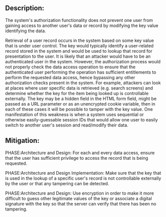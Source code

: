 ## Description:

The system's authorization functionality does not prevent one user from gaining access to another user's data or record by modifying the key value identifying the data.

Retrieval of a user record occurs in the system based on some key value that is under user control. The key would typically identify a user-related record stored in the system and would be used to lookup that record for presentation to the user. It is likely that an attacker would have to be an authenticated user in the system. However, the authorization process would not properly check the data access operation to ensure that the authenticated user performing the operation has sufficient entitlements to perform the requested data access, hence bypassing any other authorization checks present in the system. For example, attackers can look at places where user specific data is retrieved (e.g. search screens) and determine whether the key for the item being looked up is controllable externally. The key may be a hidden field in the HTML form field, might be passed as a URL parameter or as an unencrypted cookie variable, then in each of these cases it will be possible to tamper with the key value. One manifestation of this weakness is when a system uses sequential or otherwise easily-guessable session IDs that would allow one user to easily switch to another user's session and read/modify their data.

## Mitigation:


PHASE:Architecture and Design:
For each and every data access, ensure that the user has sufficient privilege to access the record that is being requested.

PHASE:Architecture and Design Implementation:
Make sure that the key that is used in the lookup of a specific user's record is not controllable externally by the user or that any tampering can be detected.

PHASE:Architecture and Design:
Use encryption in order to make it more difficult to guess other legitimate values of the key or associate a digital signature with the key so that the server can verify that there has been no tampering.

